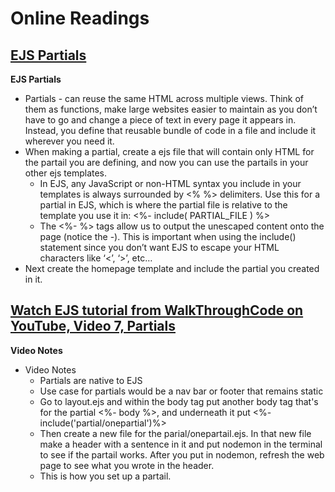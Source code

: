 # Online Readings

## [EJS Partials](https://medium.com/@henslejoseph/ejs-partials-f6f102cb7433)

**EJS Partials**
* Partials - can reuse the same HTML across multiple views. Think of them as functions, make large websites easier to maintain as you don’t have to go and change a piece of text in every page it appears in. Instead, you define that reusable bundle of code in a file and include it wherever you need it.
* When making a partial, create a ejs file that will contain only HTML for the partail you are defining, and now you can use the partails in your other ejs templates. 
  - In EJS, any JavaScript or non-HTML syntax you include in your templates is always surrounded by <% %> delimiters. Use this for a partial in EJS, which is where the partial file is relative to the template you use it in: <%- include( PARTIAL_FILE ) %>
  - The <%- %> tags allow us to output the unescaped content onto the page (notice the -). This is important when using the include() statement since you don’t want EJS to escape your HTML characters like ‘<’, ‘>’, etc…
* Next create the homepage template and include the partial you created in it.

## [Watch EJS tutorial from WalkThroughCode on YouTube, Video 7, Partials](https://www.youtube.com/watch?v=3_xEEH4fTEk&t=0s&index=7&list=PL7sCSgsRZ-slYARh3YJIqPGZqtGVqZRGt)

**Video Notes**
* Video Notes
  - Partials are native to EJS
  - Use case for partials would be a nav bar or footer that remains static
  - Go to layout.ejs and within the body tag put another body tag that's for the partial <%- body %>, and underneath it put <%- include('partial/onepartial')%>
  - Then create a new file for the parial/onepartail.ejs. In that new file make a header with a sentence in it and put nodemon in the terminal to see if the partail works. After you put in nodemon, refresh the web page to see what you wrote in the header.
  - This is how you set up a partail.